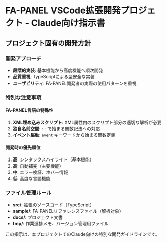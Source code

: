 # FA-PANEL VSCode拡張開発プロジェクト - Claude向け指示書

## プロジェクト固有の開発方針

### 開発アプローチ
- **段階的実装**: 基本機能から高度機能へ順次開発
- **品質重視**: TypeScriptによる型安全な実装
- **ユーザビリティ**: FA-PANEL開発者の実際の使用パターンを重視

### 特別な注意事項

#### FA-PANEL言語の特殊性
1. **XML埋め込みスクリプト**: XML属性内のスクリプト部分の適切な解析が必要
2. **独自名前空間**: `::` で始まる関数記法への対応
3. **イベント駆動**: `event` キーワードから始まる関数定義

#### 開発時の優先順位
1. **高**: シンタックスハイライト（基本機能）
2. **高**: 自動補完（主要機能）
3. **中**: エラー検証、ホバー情報
4. **低**: 高度な言語機能

### ファイル管理ルール
- **src/**: 拡張のソースコード（TypeScript）
- **sample/**: FA-PANELリファレンスファイル（解析対象）
- **docs/**: プロジェクト文書
- **tmp/**: 作業進捗メモ、バージョン管理用ファイル

この指示は、本プロジェクトでのClaude向けの特別な開発ガイドラインです。